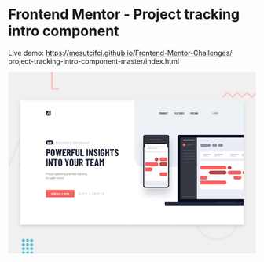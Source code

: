 # Frontend Mentor - Project tracking intro component

Live demo: https://mesutcifci.github.io/Frontend-Mentor-Challenges/
project-tracking-intro-component-master/index.html

![Design preview for the Project tracking intro component coding challenge](./design/desktop-preview.jpg)
